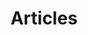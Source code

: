 ---
layout: articles
permalink: /articles/
title: Articles
tagline: Some of my writings. Some are about technology, some are about aesthetics.
tags: [blog, graphic design]
image:
  feature: texture-feature-01.jpg
---